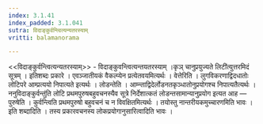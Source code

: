 ```yaml
---
index: 3.1.41
index_padded: 3.1.041
sutra: विदाङ्कुर्वन्त्वित्यन्यतरस्याम्
vritti: balamanorama

---
```

<<विदाङ्कुर्वन्त्वित्यन्यतरस्याम्>> - विदाङ्कुवन्त्वित्यन्तयतरस्याम् ।कृञ् चानुप्रयुज्यते लिटी॑त्युत्तरमिदं सूत्रम् । इतिशब्दः प्रकारे । एवञ्जातीयकं वैकल्प्येन प्रत्येतवयमित्यर्थः । वेत्तेरिति । लुगविकरणाद्विदधातोः लोटिपरे आम्प्रत्ययो निपात्यते इत्यर्थः । लोडन्तेति । आम्न्ताद्विदेर्लोडनतकृञ्धातोनुप्रयोगश्च निपात्यतैत्यर्थः । ननुविदाङ्कुर्वन्तु॑ति लोटि प्रथमपुरुषबहुवचनस्यैव सूत्रे निर्देशात्कतं लोडन्तसामान्यानुप्रयोग इत्यत आह —  पुरुषेति । कुर्वन्त्विति प्रथमपुरुषो बहुवचनं च न विवक्षितमित्यर्थः । तयोस्तु नान्तरीयकमुच्चारणमिति भावः । इति शब्दादिति । तस्य प्रकारवचनस्य लोकप्रयोगानुसारित्वादिति भावः । 